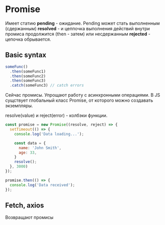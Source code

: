 # Promise

Имеет статию **pending** - ожидание. Pending может стать выполненным (сдержанным) **resolved** - и цеппочка выполнения действий внутри промиса продолжится (then - затем) или несдержанным **rejected** - цепочка обрывается.

## Basic syntax

```js
someFunc()
  .then(someFunc1)
  .then(someFunc2)
  .then(someFunc3)
  .catch(someFunc3) // catch errors
```


Сейчас промисы. Упрощают работу с асинхронными операциями. В JS сущствует глобальный класс Promise, от которого можно создавать экземпляры.

resolve(value) и reject(error) - колбэки функции.

```js
const promise = new Promise((resolve, reject) => {
  setTimeout(() => {
    console.log('Data loading...');

    const data = {
      name: 'John Smith',
      age: 33,
    }
    resolve();
  }, 3000)
});

promise.then(() => {
  console.log('Data received');
});
```

## Fetch, axios

Возвращают промисы
